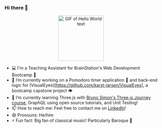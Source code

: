 ### Hi there 👋

<div align="center"> 
  <img src="https://media.giphy.com/media/Qo2dupDib32rkTY4hX/giphy.gif" alt="GIF of Hello World text" width="150" />
</div>

- 💻 I'm a Teaching Assistant for BrainStation's Web Development Bootcamp 🧠
- 🔭 I’m currently working on a Pomodoro timer application 🍅 and back-end logic for (VisualEyes)[https://github.com/karst-larsen/VisualEyes], a bootcamp capstone project 👁
- 🌱 I’m currently learning Three.js with [Bruno Simon's Three.js Journey course](https://threejs-journey.com/), GraphQL using open source tutorials, and Unit Testing! 
- 📫 How to reach me: Feel free to contact me on [LinkedIn](https://www.linkedin.com/in/karsten-larsen/)! 
- 😄 Pronouns: He/him
- ⚡ Fun fact: Big fan of classical music! Particularly Baroque 🎹

<!--
**karst-larsen/karst-larsen** is a ✨ _special_ ✨ repository because its `README.md` (this file) appears on your GitHub profile.

Here are some ideas to get you started:


-->
